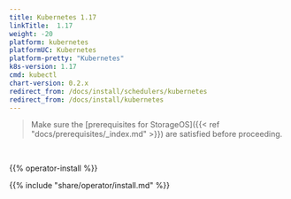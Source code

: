 ```yaml
---
title: Kubernetes 1.17
linkTitle:  1.17
weight: -20
platform: kubernetes
platformUC: Kubernetes
platform-pretty: "Kubernetes"
k8s-version: 1.17
cmd: kubectl
chart-version: 0.2.x
redirect_from: /docs/install/schedulers/kubernetes
redirect_from: /docs/install/kubernetes
---
```



> Make sure the 
> [prerequisites for StorageOS]({{< ref "docs/prerequisites/_index.md" >}}) are
> satisfied before proceeding.


&nbsp;

{{% operator-install  %}}

{{% include "share/operator/install.md" %}}


